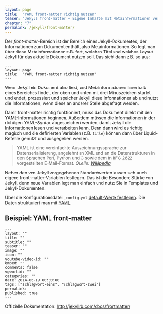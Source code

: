 ```yaml
---
layout: page
title:  "YAML front-matter richtig nutzen"
teaser: "Jekyll front-matter – Eigene Inhalte mit Metainformationen versorgen, erweitern sowie eigene Variablen für Templates und Themes definieren."
chapter: "7"
permalink: /jekyll/front-matter/
---
```

Der *front-matter*-Bereich ist der Bereich eines Jekyll-Dokumentes, der Informationen zum Dokument enthält, also Metainformationen. So legt man über diese Metainformationen z.B. fest, welchen Titel und welches Layout Jekyll für das aktuelle Dokument nutzen soll. Das sieht dann z.B. so aus:

~~~
---
layout: page
title:  "YAML front-matter richtig nutzen"
---
~~~

Wenn Jekyll ein Dokument also liest, und Metainformationen innerhalb eines Bereiches findet, der oben und unten mit drei Minuszeichen startet und endet, prozessiert und speicher Jekyll diese Informationen ab und nutzt die Informationen, wenn diese an anderer Stelle abgefragt werden.

Damit front-matter richtig funktioniert, muss das Dokument direkt mit den YAML-Informationen beginnen. Außerdem müssen die Informationen in der richtigen YAML-Syntax abgespeichert werden, damit Jekyll die Informationen lesen und verarbeiten kann. Denn dann wird es richtig magisch und die definierten Variablen (z.B. `title`) können dann über Liquid-Befehle genutzt und ausgegeben werden.

> YAML ist eine vereinfachte Auszeichnungssprache zur Datenserialisierung, angelehnt an XML und an die Datenstrukturen in den Sprachen Perl, Python und C sowie dem in RFC 2822 vorgestellten E-Mail-Format. <cite>Quelle: [Wikipedia][2]</cite>

Neben den von Jekyll vorgegebenen Standardwerten lassen sich auch eigene front-matter-Variablen  festlegen. Das ist die Besondere Stärke von Jekyll, denn neue Variablen legt man einfach und nutzt Sie in Templates und Jekyll-Dokumenten.

Über die Konfigurationsdatei `_config.yml` [default-Werte  festlegen][3]. Die Daten strukturiert man mit  [YAML][1].






## Beispiel: YAML front-matter

~~~
---
layout: ""
title: ""
subtitle: ""
teaser: ""
image: ""
icon: ""
youtube-video-id: ""
embed: ""
comments: false
vgwortid: ""
categories: ""
date: 2014-06-19 00:00:00
tags: ["schlagwort-eins", "schlagwort-zwei"]
permalink: 
published: true
---
~~~

Offizielle Dokumentation: <http://jekyllrb.com/docs/frontmatter/>


 [1]: http://yaml.org/
 [2]: http://de.wikipedia.org/wiki/YAML
 [3]: http://jekyllrb.com/docs/configuration/#frontmatter-defaults
 [4]: #
 [5]: #
 [6]: #
 [7]: #
 [8]: #
 [9]: #
 [10]: #